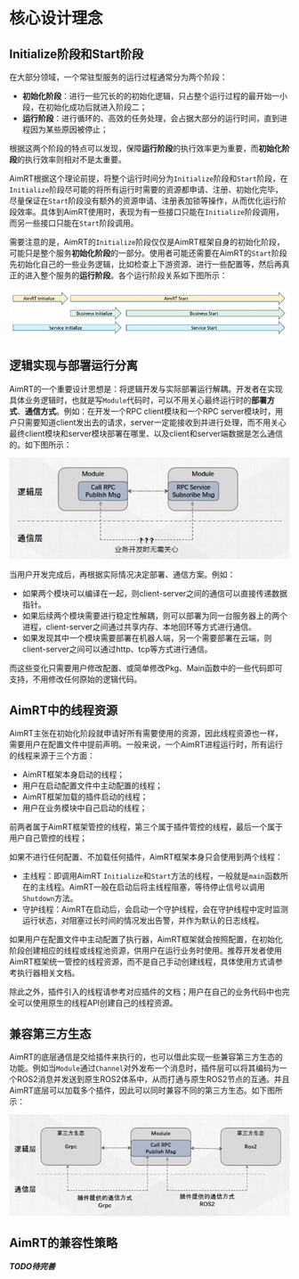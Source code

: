 
# 核心设计理念

## Initialize阶段和Start阶段

在大部分领域，一个常驻型服务的运行过程通常分为两个阶段：
- **初始化阶段**：进行一些冗长的的初始化逻辑，只占整个运行过程的最开始一小段，在初始化成功后就进入阶段二；
- **运行阶段**：进行循环的、高效的任务处理，会占据大部分的运行时间，直到进程因为某些原因被停止；

根据这两个阶段的特点可以发现，保障**运行阶段**的执行效率更为重要，而**初始化阶段**的执行效率则相对不是太重要。

AimRT根据这个理论前提，将整个运行时间分为`Initialize`阶段和`Start`阶段，在`Initialize`阶段尽可能的将所有运行时需要的资源都申请、注册、初始化完毕，尽量保证在`Start`阶段没有额外的资源申请、注册表加锁等操作，从而优化运行阶段效率。具体到AimRT使用时，表现为有一些接口只能在`Initialize`阶段调用，而另一些接口只能在`Start`阶段调用。

需要注意的是，AimRT的`Initialize`阶段仅仅是AimRT框架自身的初始化阶段，可能只是整个服务**初始化阶段**的一部分。使用者可能还需要在AimRT的`Start`阶段先初始化自己的一些业务逻辑，比如检查上下游资源、进行一些配置等，然后再真正的进入整个服务的**运行阶段**。各个运行阶段关系如下图所示：

![](./picture/pic_6.png)


## 逻辑实现与部署运行分离
AimRT的一个重要设计思想是：将逻辑开发与实际部署运行解耦。开发者在实现具体业务逻辑时，也就是写`Module`代码时，可以不用关心最终运行时的**部署方式**、**通信方式**。例如：在开发一个RPC client模块和一个RPC server模块时，用户只需要知道client发出去的请求，server一定能接收到并进行处理，而不用关心最终client模块和server模块部署在哪里、以及client和server端数据是怎么通信的。如下图所示：

![](./picture/pic_1.jpg)

当用户开发完成后，再根据实际情况决定部署、通信方案。例如：
- 如果两个模块可以编译在一起，则client-server之间的通信可以直接传递数据指针。
- 如果后续两个模块需要进行稳定性解耦，则可以部署为同一台服务器上的两个进程，client-server之间通过共享内存、本地回环等方式进行通信。
- 如果发现其中一个模块需要部署在机器人端，另一个需要部署在云端，则client-server之间可以通过http、tcp等方式进行通信。

而这些变化只需要用户修改配置、或简单修改Pkg、Main函数中的一些代码即可支持，不用修改任何原始的逻辑代码。


## AimRT中的线程资源
AimRT主张在初始化阶段就申请好所有需要使用的资源，因此线程资源也一样，需要用户在配置文件中提前声明。一般来说，一个AimRT进程运行时，所有运行的线程来源于三个方面：
- AimRT框架本身启动的线程；
- 用户在启动配置文件中主动配置的线程；
- AimRT框架加载的插件启动的线程；
- 用户在业务模块中自己启动的线程；


前两者属于AimRT框架管控的线程，第三个属于插件管控的线程，最后一个属于用户自己管控的线程；


如果不进行任何配置、不加载任何插件，AimRT框架本身只会使用到两个线程：
- 主线程：即调用AimRT `Initialize`和`Start`方法的线程，一般就是`main`函数所在的主线程。AimRT一般在启动后将主线程阻塞，等待停止信号以调用`Shutdown`方法。
- 守护线程：AimRT在启动后，会启动一个守护线程，会在守护线程中定时监测运行状态，对阻塞过长时间的情况发出告警，并作为默认的日志线程。

如果用户在配置文件中主动配置了执行器，AimRT框架就会按照配置，在初始化阶段创建相应的线程或线程池资源，供用户在运行业务时使用。推荐开发者使用AimRT框架统一管控的线程资源，而不是自己手动创建线程，具体使用方式请参考执行器相关文档。


除此之外，插件引入的线程请参考对应插件的文档；用户在自己的业务代码中也完全可以使用原生的线程API创建自己的线程资源。


## 兼容第三方生态
AimRT的底层通信是交给插件来执行的，也可以借此实现一些兼容第三方生态的功能。例如当`Module`通过`Channel`对外发布一个消息时，插件层可以将其编码为一个ROS2消息并发送到原生ROS2体系中，从而打通与原生ROS2节点的互通。并且AimRT底层可以加载多个插件，因此可以同时兼容不同的第三方生态。如下图所示：

![](./picture/pic_2.jpg)



## AimRT的兼容性策略

***TODO待完善***


